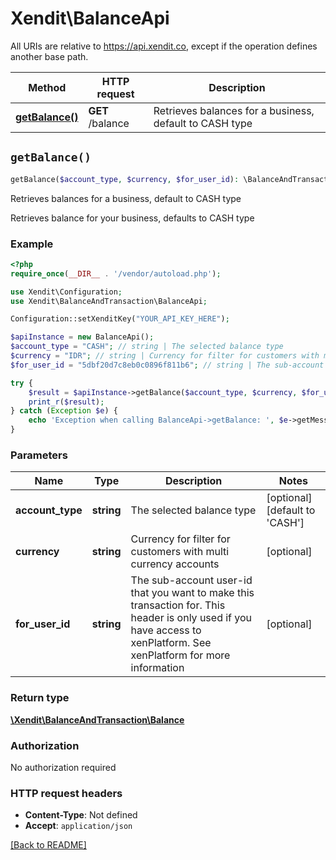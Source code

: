 # Xendit\BalanceApi

All URIs are relative to https://api.xendit.co, except if the operation defines another base path.

| Method | HTTP request | Description |
| ------------- | ------------- | ------------- |
| [**getBalance()**](BalanceApi.md#getBalance) | **GET** /balance | Retrieves balances for a business, default to CASH type |


## `getBalance()`

```php
getBalance($account_type, $currency, $for_user_id): \BalanceAndTransaction\Balance
```

Retrieves balances for a business, default to CASH type

Retrieves balance for your business, defaults to CASH type

### Example

```php
<?php
require_once(__DIR__ . '/vendor/autoload.php');

use Xendit\Configuration;
use Xendit\BalanceAndTransaction\BalanceApi;

Configuration::setXenditKey("YOUR_API_KEY_HERE");

$apiInstance = new BalanceApi();
$account_type = "CASH"; // string | The selected balance type
$currency = "IDR"; // string | Currency for filter for customers with multi currency accounts
$for_user_id = "5dbf20d7c8eb0c0896f811b6"; // string | The sub-account user-id that you want to make this transaction for. This header is only used if you have access to xenPlatform. See xenPlatform for more information

try {
    $result = $apiInstance->getBalance($account_type, $currency, $for_user_id);
    print_r($result);
} catch (Exception $e) {
    echo 'Exception when calling BalanceApi->getBalance: ', $e->getMessage(), PHP_EOL;
}
```

### Parameters

| Name | Type | Description  | Notes |
| ------------- | ------------- | ------------- | ------------- |
| **account_type** | **string**| The selected balance type | [optional] [default to &#39;CASH&#39;] |
| **currency** | **string**| Currency for filter for customers with multi currency accounts | [optional] |
| **for_user_id** | **string**| The sub-account user-id that you want to make this transaction for. This header is only used if you have access to xenPlatform. See xenPlatform for more information | [optional] |

### Return type

[**\Xendit\BalanceAndTransaction\Balance**](Balance.md)

### Authorization

No authorization required

### HTTP request headers

- **Content-Type**: Not defined
- **Accept**: `application/json`

[[Back to README]](../../README.md)
